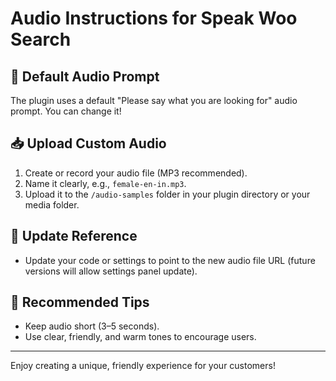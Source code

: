 # Audio Instructions for Speak Woo Search

## 🎤 Default Audio Prompt

The plugin uses a default "Please say what you are looking for" audio prompt. You can change it!

## 📥 Upload Custom Audio

1. Create or record your audio file (MP3 recommended).
2. Name it clearly, e.g., `female-en-in.mp3`.
3. Upload it to the `/audio-samples` folder in your plugin directory or your media folder.

## 🔗 Update Reference

- Update your code or settings to point to the new audio file URL (future versions will allow settings panel update).

## 💬 Recommended Tips

- Keep audio short (3–5 seconds).
- Use clear, friendly, and warm tones to encourage users.

---

Enjoy creating a unique, friendly experience for your customers!


